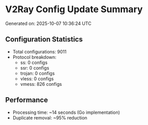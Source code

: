 # V2Ray Config Update Summary
Generated on: 2025-10-07 10:36:24 UTC

## Configuration Statistics
- Total configurations: 9011
- Protocol breakdown:
  - ss: 0 configs
  - ssr: 0 configs
  - trojan: 0 configs
  - vless: 0 configs
  - vmess: 826 configs

## Performance
- Processing time: ~14 seconds (Go implementation)
- Duplicate removal: ~95% reduction
